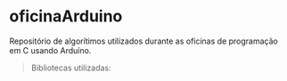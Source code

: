 # oficinaArduino
Repositório de algorítimos utilizados durante as oficinas de programação em C usando Arduíno. 


> Bibliotecas utilizadas:
